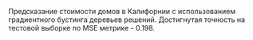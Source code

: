 Предсказание стоимости домов в Калифорнии с использованием градиентного бустинга деревьев решений. Достигнутая точность на тестовой выборке по MSE метрике - 0.198.
